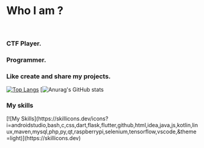 # <h1>Who I am ?</h1><br>
<h3>CTF Player.</h3>
<h3>Programmer.</h3>
<h3>Like create and share my projects.</h3>

[![Top Langs](https://github-readme-stats.vercel.app/api/top-langs/?username=Cat-Man123)](https://github.com/anuraghazra/github-readme-stats)
[![Anurag's GitHub stats](https://github-readme-stats.vercel.app/api?username=Cat-Man123&show_icons=true&theme=merko)

<h3>My skills</h3>
[![My Skills](https://skillicons.dev/icons?i=androidstudio,bash,c,css,dart,flask,flutter,github,html,idea,java,js,kotlin,linux,maven,mysql,php,py,qt,raspberrypi,selenium,tensorflow,vscode,&theme=light)](https://skillicons.dev)
